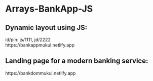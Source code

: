 # Arrays-BankApp-JS

<h2>Dynamic layout using JS:</h2>
id/pin: js/1111, jd/2222<br>
https://bankappmukul.netlify.app
<br>
<h2>Landing page for a modern banking service:</h2>
https://bankdommukul.netlify.app
